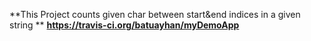 


**This Project counts given char between start&end indices in a given string **
**https://travis-ci.org/batuayhan/myDemoApp**